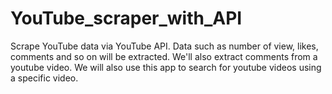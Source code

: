 # YouTube_scraper_with_API

Scrape YouTube data via YouTube API. Data such as number of view, likes, comments and so on will be extracted. We'll also extract comments from a youtube video.
We will also use this app to search for youtube videos using a specific video.
